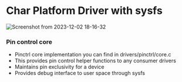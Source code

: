 # Char Platform Driver with sysfs
![Screenshot from 2023-12-02 18-16-32](https://github.com/PranabNandy/BeagleBone-Black-Platform-Bring-Up/assets/34576104/ab625f95-8f45-4f33-a756-7362f319f6d6)



### Pin control core
- Pinctrl core implementation you can find in drivers/pinctrl/core.c
- This provides pin control helper functions to any consumer drivers
- Maintains pin exclusivity for a device
- Provides debug interface to user space through sysfs
